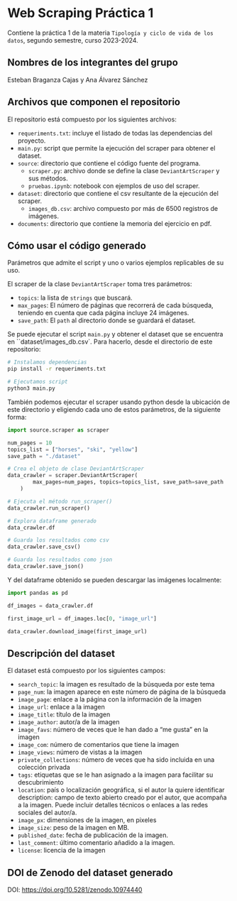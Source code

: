 # Web Scraping Práctica 1
Contiene la práctica 1 de la materia `Tipología y ciclo de vida de los datos`, segundo semestre, curso 2023-2024.

## Nombres de los integrantes del grupo
Esteban Braganza Cajas y Ana Álvarez Sánchez

## Archivos que componen el repositorio

El repositorio está compuesto por los siguientes archivos:
* `requeriments.txt`: incluye el listado de todas las dependencias del proyecto.
* `main.py`: script que permite la ejecución del scraper para obtener el dataset.
* `source`: directorio que contiene el código fuente del programa.
    * `scraper.py`: archivo donde se define la clase `DeviantArtScraper` y sus métodos.
    * `pruebas.ipynb`: notebook con ejemplos de uso del scraper.
* `dataset`: directorio que contiene el csv resultante de la ejecución del scraper.
    * `images_db.csv`: archivo compuesto por más de 6500 registros de imágenes.
* `documents`: directorio que contiene la memoria del ejercicio en pdf.

## Cómo usar el código generado
Parámetros que admite el script y uno o varios ejemplos replicables de su uso.

El scraper de la clase `DeviantArtScraper` toma tres parámetros:
* `topics`: la lista de `strings` que buscará.
* `max_pages`: El número de páginas que recorrerá de cada búsqueda, teniendo en cuenta que cada página incluye 24 imágenes.
* `save_path`: El `path` al directorio donde se guardará el dataset.

Se puede ejecutar el script `main.py` y obtener el dataset que se encuentra en ``dataset/images_db.csv`. Para hacerlo, desde el directorio de este repositorio:

```bash
# Instalamos dependencias
pip install -r requeriments.txt

# Ejecutamos script
python3 main.py
```


También podemos ejecutar el scraper usando python desde la ubicación de este directorio y eligiendo cada uno de estos parámetros, de la siguiente forma:

```python
import source.scraper as scraper

num_pages = 10
topics_list = ["horses", "ski", "yellow"]
save_path = "./dataset"

# Crea el objeto de clase DeviantArtScraper
data_crawler = scraper.DeviantArtScraper(
        max_pages=num_pages, topics=topics_list, save_path=save_path
    )

# Ejecuta el método run_scraper()
data_crawler.run_scraper()

# Explora dataframe generado
data_crawler.df

# Guarda los resultados como csv
data_crawler.save_csv()

# Guarda los resultados como json
data_crawler.save_json()

```

Y del dataframe obtenido se pueden descargar las imágenes localmente:

```python
import pandas as pd

df_images = data_crawler.df

first_image_url = df_images.loc[0, "image_url"]

data_crawler.download_image(first_image_url)

```
## Descripción del dataset

El dataset está compuesto por los siguientes campos:
* `search_topic`: la imagen es resultado de la búsqueda por este tema
* `page_num`: la imagen aparece en este número de página de la búsqueda
* `image_page`: enlace a la página con la información de la imagen
* `image_url`: enlace a la imagen
* `image_title`: título de la imagen
* `image_author`: autor/a de la imagen
* `image_favs`: número de veces que le han dado a “me gusta” en la imagen
* `image_com`: número de comentarios que tiene la imagen
* `image_views`: número de vistas a la imagen
* `private_collections`: número de veces que ha sido incluida en una colección privada
* `tags`: etiquetas que se le han asignado a la imagen para facilitar su descubrimiento
* `location`: país o localización geográfica, si el autor la quiere identificar
description: campo de texto abierto creado por el autor, que acompaña a la imagen. Puede incluir detalles técnicos o enlaces a las redes sociales del autor/a.
* `image_px`: dimensiones de la imagen, en pixeles
* `image_size`: peso de la imagen en MB.
* `published_date`: fecha de publicación de la imagen.
* `last_comment`: último comentario añadido a la imagen.
* `license`: licencia de la imagen

## DOI de Zenodo del dataset generado

DOI: https://doi.org/10.5281/zenodo.10974440 